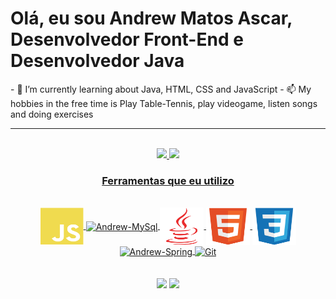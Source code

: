 

<h1>Olá, eu sou Andrew Matos Ascar, Desenvolvedor Front-End e Desenvolvedor Java </h1>
- 📘 I’m currently learning about Java, HTML, CSS and JavaScript
- 📫 My hobbies in the free time is Play Table-Tennis, play videogame, listen songs and doing exercises
<hr>
<br>

<div align="center">
  <div style="display: inline_block">
    <a href="https://github.com/AndrewAscar742">
    <img height="180em" src="https://github-readme-stats.vercel.app/api?username=AndrewAscar742&show_icons=true&theme=dark&include_all_commits=true&count_private=true"/>
    <img height="180em" src="https://github-readme-stats.vercel.app/api/top-langs/?username=AndrewAscar742&layout=compact&langs_count=7&theme=dark"/> </div>
    
  <h3>Ferramentas que eu utilizo</h3>
  <div style="display: inline_block"><br>
    
  <img align="center" alt="Andrew-Js" height="60" width="70" src="https://raw.githubusercontent.com/devicons/devicon/master/icons/javascript/javascript-plain.svg">
  <img align="center" alt="Andrew-MySql" height="60" width="70" src="https://cdn.jsdelivr.net/gh/devicons/devicon/icons/mysql/mysql-original-wordmark.svg"/>
  <img align="center" alt="Andrew-Java" height="60" width="70" src="https://raw.githubusercontent.com/devicons/devicon/master/icons/java/java-plain.svg">
  <img align="center" alt="Andrew-HTML" height="60" width="70" src="https://raw.githubusercontent.com/devicons/devicon/master/icons/html5/html5-original.svg">
  <img align="center" alt="Andrew-CSS" height="60" width="70" src="https://raw.githubusercontent.com/devicons/devicon/master/icons/css3/css3-original.svg">
  <img align="center" alt="Andrew-Spring" height="60" width="70" src="https://cdn.jsdelivr.net/gh/devicons/devicon/icons/spring/spring-original-wordmark.svg"/>
  <img align="center" alt="Git" height="80" width="90" src="https://cdn.jsdelivr.net/gh/devicons/devicon/icons/git/git-plain-wordmark.svg"/> </div>
                                                                                                                                          
  <br>
  <br> 
    
  <div> 
<a href = "mailto:andrewmatosascar@outlook.com"><img src="https://img.shields.io/badge/-Gmail-%23333?style=for-the-badge&logo=gmail&logoColor=white" target="_blank"></a>
<a href="https://www.linkedin.com/in/andrew-matos-ascar-0330b21b5/" target="_blank"><img src="https://img.shields.io/badge/-LinkedIn-%230077B5?style=for-the-badge&logo=linkedin&logoColor=white" target="_blank"></a>
    </div>
</div>

    
<!---
AndrewAscar742/AndrewAscar742 is a ✨ special ✨ repository because its `README.md` (this file) appears on your GitHub profile.
You can click the Preview link to take a look at your changes.
--->

